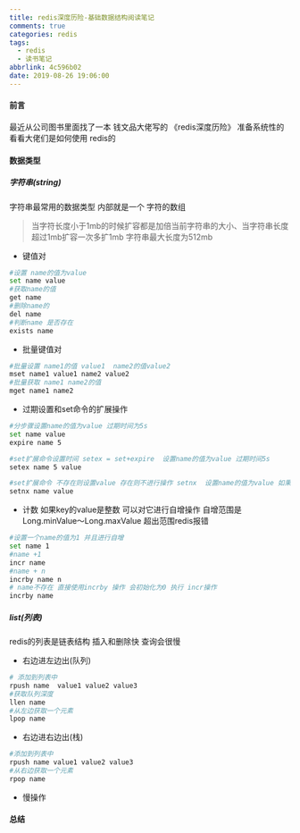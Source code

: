 ```yaml
---
title: redis深度历险-基础数据结构阅读笔记
comments: true
categories: redis
tags:
  - redis
  - 读书笔记
abbrlink: 4c596b02
date: 2019-08-26 19:06:00
---
```

#### 前言
最近从公司图书里面找了一本 钱文品大佬写的 《redis深度历险》 准备系统性的看看大佬们是如何使用 redis的 

#### 数据类型
##### 字符串(string)
字符串最常用的数据类型  内部就是一个 字符的数组      
> 当字符长度小于1mb的时候扩容都是加倍当前字符串的大小、当字符串长度超过1mb扩容一次多扩1mb  字符串最大长度为512mb 

* 键值对    
```bash
#设置 name的值为value
set name value
#获取name的值
get name 
#删除name的
del name 
#判断name 是否存在
exists name 
```
* 批量键值对     
```bash
#批量设置 name1的值 value1  name2的值value2
mset name1 value1 name2 value2 
#批量获取 name1 name2的值 
mget name1 name2  
```  
* 过期设置和set命令的扩展操作    
```bash
#分步骤设置name的值为value 过期时间为5s
set name value 
expire name 5 

#set扩展命令设置时间 setex = set+expire  设置name的值为value 过期时间5s 
setex name 5 value 

#set扩展命令 不存在则设置value 存在则不进行操作 setnx  设置name的值为value 如果不存在set创建name=value 如果存在不处理name的值
setnx name value 
```
* 计数 
如果key的value是整数 可以对它进行自增操作 自增范围是Long.minValue～Long.maxValue 超出范围redis报错      
```bash
#设置一个name的值为1 并且进行自增
set name 1
#name +1  
incr name
#name + n
incrby name n  
# name不存在 直接使用incrby 操作 会初始化为0 执行 incr操作
incrby name 
```

##### list(列表)
redis的列表是链表结构 插入和删除快  查询会很慢 
* 右边进左边出(队列)
```bash
# 添加到列表中 
rpush name  value1 value2 value3 
#获取队列深度
llen name 
#从左边获取一个元素 
lpop name 
```
* 右边进右边出(栈)
```bash
#添加到列表中
rpush name value1 value2 value3 
#从右边获取一个元素 
rpop name 
```
* 慢操作

> 
#### 总结 

